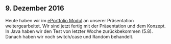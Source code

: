 ## 9. Dezember 2016
Heute haben wir im [ePortfolio Modul](/[module/431) an unserer Präsentation weitergearbeitet. Wir sind jetzt fertig mit der Präsentation und dem Konzept.
In Java haben wir den Test von letzter Woche zurückbekommen (5.8). Danach haben wir noch switch/case und Random behandelt.